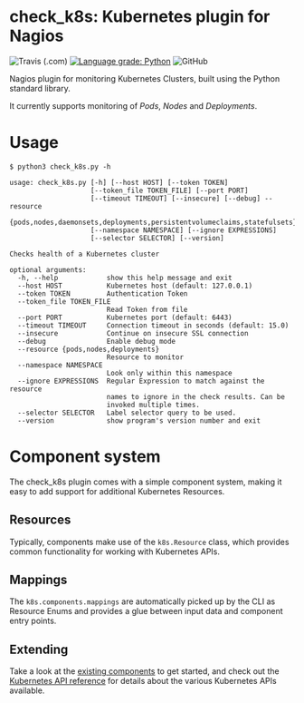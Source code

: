 check_k8s: Kubernetes plugin for Nagios
===

![Travis (.com)](https://img.shields.io/travis/com/itrs-group/check_k8s) [![Language grade: Python](https://img.shields.io/lgtm/grade/python/g/ITRS-Group/check_k8s.svg?logo=lgtm&logoWidth=18)](https://lgtm.com/projects/g/ITRS-Group/check_k8s/context:python) ![GitHub](https://img.shields.io/github/license/itrs-group/check_k8s)

Nagios plugin for monitoring Kubernetes Clusters, built using the Python standard library.

It currently supports monitoring of *Pods*, *Nodes* and *Deployments*.

Usage
===

```
$ python3 check_k8s.py -h

usage: check_k8s.py [-h] [--host HOST] [--token TOKEN]
                    [--token_file TOKEN_FILE] [--port PORT]
                    [--timeout TIMEOUT] [--insecure] [--debug] --resource
                    {pods,nodes,daemonsets,deployments,persistentvolumeclaims,statefulsets}
                    [--namespace NAMESPACE] [--ignore EXPRESSIONS]
                    [--selector SELECTOR] [--version]

Checks health of a Kubernetes cluster

optional arguments:
  -h, --help            show this help message and exit
  --host HOST           Kubernetes host (default: 127.0.0.1)
  --token TOKEN         Authentication Token
  --token_file TOKEN_FILE
                        Read Token from file
  --port PORT           Kubernetes port (default: 6443)
  --timeout TIMEOUT     Connection timeout in seconds (default: 15.0)
  --insecure            Continue on insecure SSL connection
  --debug               Enable debug mode
  --resource {pods,nodes,deployments}
                        Resource to monitor
  --namespace NAMESPACE
                        Look only within this namespace
  --ignore EXPRESSIONS  Regular Expression to match against the resource
                        names to ignore in the check results. Can be
                        invoked multiple times.
  --selector SELECTOR   Label selector query to be used.
  --version             show program's version number and exit

```

Component system
===

The check_k8s plugin comes with a simple component system, making it easy to add support for additional Kubernetes Resources.

Resources
---

Typically, components make use of the `k8s.Resource` class, which provides common functionality for working with Kubernetes APIs.

Mappings
---

The `k8s.components.mappings` are automatically picked up by the CLI as Resource Enums and provides a glue between input data and component
entry points.

Extending
---

Take a look at the [existing components](k8s/components) to get started, and check out the [Kubernetes API reference](https://kubernetes.io/docs/reference/generated/kubernetes-api/v1.15/) for details about the various Kubernetes APIs available.
